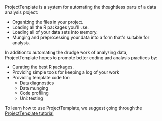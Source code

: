 ProjectTemplate is a system for automating the thoughtless parts of a data analysis project:

* Organizing the files in your project.
* Loading all the R packages you'll use.
* Loading all of your data sets into memory.
* Munging and preprocessing your data into a form that's suitable for analysis.

In addition to automating the drudge work of analyzing data, ProjectTemplate hopes to promote better coding and analysis practices by:

* Curating the best R packages.
* Providing simple tools for keeping a log of your work
* Providing template code for:
	* Data diagnostics
	* Data munging
	* Code profiling
	* Unit testing

To learn how to use ProjectTemplate, we suggest going through the [ProjectTemplate tutorial](./getting_started.html).

